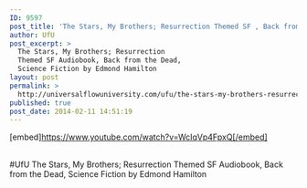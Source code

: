 ```yaml
---
ID: 9597
post_title: 'The Stars, My Brothers; Resurrection Themed SF , Back from the Dead, Science Fiction #UfU'
author: UfU
post_excerpt: >
  The Stars, My Brothers; Resurrection
  Themed SF Audiobook, Back from the Dead,
  Science Fiction by Edmond Hamilton
layout: post
permalink: >
  http://universalflowuniversity.com/ufu/the-stars-my-brothers-resurrection-themed-sf-back-from-the-dead-science-fiction-ufu/
published: true
post_date: 2014-02-11 14:51:19
---
```

[embed]https://www.youtube.com/watch?v=WcIqVp4FpxQ[/embed]</br></br>
<p>#UfU The Stars, My Brothers; Resurrection Themed SF Audiobook, Back from the Dead, Science Fiction by Edmond Hamilton </p>